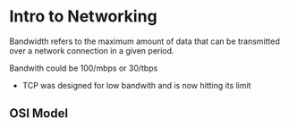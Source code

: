 # Intro to Networking

Bandwidth refers to the maximum amount of data that can be transmitted over a network connection in a given period.

Bandwith could be 100/mbps or 30/tbps

- TCP was designed for low bandwith and is now hitting its limit

## OSI Model
